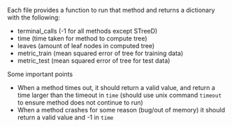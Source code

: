 Each file provides a function to run that method and returns a dictionary with the following:
- terminal_calls (-1 for all methods except STreeD)
- time (time taken for method to compute tree)
- leaves (amount of leaf nodes in computed tree)
- metric_train (mean squared error of tree for training data)
- metric_test (mean squared error of tree for test data)

Some important points
- When a method times out, it should return a valid value, and return a time larger than the timeout in `time` (should use unix command `timeout` to ensure method does not continue to run)
- When a method crashes for some reason (bug/out of memory) it should return a valid value and -1 in `time`